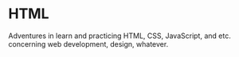 # HTML
Adventures in learn and practicing HTML, CSS, JavaScript, and etc. concerning web development, design, whatever.
